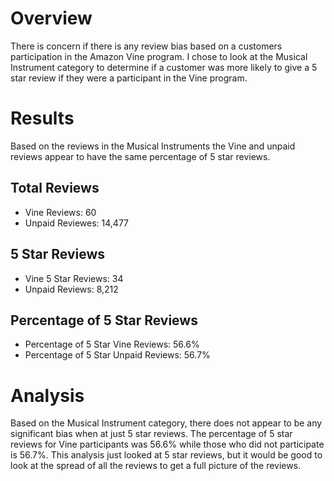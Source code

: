# Overview
There is concern if there is any review bias based on a customers participation in the Amazon Vine program. I chose to look at the Musical Instrument category to determine if a customer was more likely to give a 5 star review if they were a participant in the Vine program.


# Results
Based on the reviews in the Musical Instruments the Vine and unpaid reviews appear to have the same percentage of 5 star reviews. 

## Total Reviews
- Vine Reviews: 60
- Unpaid Reviewes: 14,477

## 5 Star Reviews
- Vine 5 Star Reviews: 34
- Unpaid Reviews: 8,212

## Percentage of 5 Star Reviews
- Percentage of 5 Star Vine Reviews: 56.6%
- Percentage of 5 Star Unpaid Reviews: 56.7%

# Analysis
Based on the Musical Instrument category, there does not appear to be any significant bias when at just 5 star reviews. The percentage of 5 star reviews for Vine participants was 56.6% while those who did not participate is 56.7%.  This analysis just looked at 5 star reviews, but it would be good to look at the spread of all the reviews to get a full picture of the reviews. 
